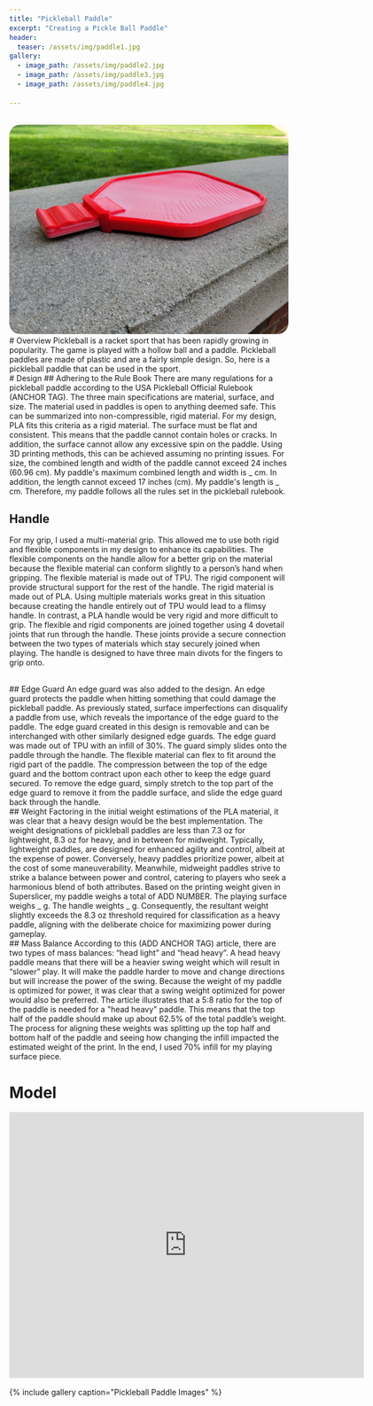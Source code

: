 ```yaml
---
title: "Pickleball Paddle"
excerpt: "Creating a Pickle Ball Paddle"
header:
  teaser: /assets/img/paddle1.jpg
gallery:
  - image_path: /assets/img/paddle2.jpg
  - image_path: /assets/img/paddle3.jpg
  - image_path: /assets/img/paddle4.jpg
   
---
```


<br>
<img src="/assets/img/paddle1.jpg" style="border-radius: 20px;">

<br>
# Overview
Pickleball is a racket sport that has been rapidly growing in popularity. The game is played with a hollow ball and a paddle. Pickleball paddles are made of plastic and are a fairly simple design. So, here is a pickleball paddle that can be used in the sport.

<br>
# Design
## Adhering to the Rule Book
There are many regulations for a pickleball paddle according to the USA Pickleball Official Rulebook (ANCHOR TAG). The three main specifications are material, surface, and size. The material used in paddles is open to anything deemed safe. This can be summarized into non-compressible, rigid material. For my design, PLA fits this criteria as a rigid material. The surface must be flat and consistent. This means that the paddle cannot contain holes or cracks. In addition, the surface cannot allow any excessive spin on the paddle. Using 3D printing methods, this can be achieved assuming no printing issues. For size, the combined length and width of the paddle cannot exceed 24 inches (60.96 cm). My paddle's maximum combined length and width is _ cm. In addition, the length cannot exceed 17 inches (cm). My paddle's length is _ cm. Therefore, my paddle follows all the rules set in the pickleball rulebook.

<br>

## Handle
For my grip, I used a multi-material grip. This allowed me to use both rigid and flexible components in my design to enhance its capabilities. The flexible components on the handle allow for a better grip on the material because the flexible material can conform slightly to a person’s hand when gripping. The flexible material is made out of TPU. The rigid component will provide structural support for the rest of the handle. The rigid material is made out of PLA. Using multiple materials works great in this situation because creating the handle entirely out of TPU would lead to a flimsy handle. In contrast, a PLA handle would be very rigid and more difficult to grip. The flexible and rigid components are joined together using 4 dovetail joints that run through the handle. These joints provide a secure connection between the two types of materials which stay securely joined when playing. The handle is designed to have three main divots for the fingers to grip onto. 

<br>
## Edge Guard
An edge guard was also added to the design. An edge guard protects the paddle when hitting something that could damage the pickleball paddle. As previously stated, surface imperfections can disqualify a paddle from use, which reveals the importance of the edge guard to the paddle. The edge guard created in this design is removable and can be interchanged with other similarly designed edge guards. The edge guard was made out of TPU with an infill of 30%. The guard simply slides onto the paddle through the handle. The flexible material can flex to fit around the rigid part of the paddle. The compression between the top of the edge guard and the bottom contract upon each other to keep the edge guard secured. To remove the edge guard, simply stretch to the top part of the edge guard to remove it from the paddle surface, and slide the edge guard back through the handle.

<br>
## Weight
Factoring in the initial weight estimations of the PLA material, it was clear that a heavy design would be the best implementation. The weight designations of pickleball paddles are less than 7.3 oz for lightweight, 8.3 oz for heavy, and in between for midweight. Typically, lightweight paddles, are designed for enhanced agility and control, albeit at the expense of power. Conversely, heavy paddles prioritize power, albeit at the cost of some maneuverability. Meanwhile, midweight paddles strive to strike a balance between power and control, catering to players who seek a harmonious blend of both attributes. Based on the printing weight given in Superslicer, my paddle weighs a total of ADD NUMBER. The playing surface weighs _ g. The handle weights _ g. Consequently, the resultant weight slightly exceeds the 8.3 oz threshold required for classification as a heavy paddle, aligning with the deliberate choice for maximizing power during gameplay.

<br>
## Mass Balance
According to this (ADD ANCHOR TAG) article, there are two types of mass balances: “head light” and “head heavy”. A head heavy paddle means that there will be a heavier swing weight which will result in “slower” play. It will make the paddle harder to move and change directions but will increase the power of the swing. Because the weight of my paddle is optimized for power, it was clear that a swing weight optimized for power would also be preferred. The article illustrates that a 5:8 ratio for the top of the paddle is needed for a "head heavy" paddle. This means that the top half of the paddle should make up about 62.5% of the total paddle’s weight. The process for aligning these weights was splitting up the top half and bottom half of the paddle and seeing how changing the infill impacted the estimated weight of the print. In the end, I used 70% infill for my playing surface piece.

<br>

# Model
<iframe src="https://vanderbilt643.autodesk360.com/shares/public/SH512d4QTec90decfa6ed01c68891f80f6b9?mode=embed" width="640" height="480" allowfullscreen="true" webkitallowfullscreen="true" mozallowfullscreen="true"  frameborder="0"></iframe>

<br>


{% include gallery caption="Pickleball Paddle Images" %}

